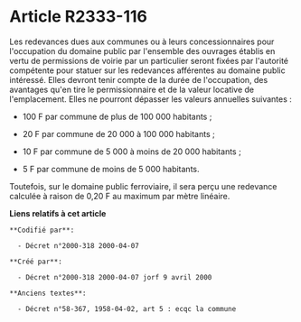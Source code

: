 # Article R2333-116

Les redevances dues aux communes ou à leurs concessionnaires pour l'occupation du domaine public par l'ensemble des ouvrages
établis en vertu de permissions de voirie par un particulier seront fixées par l'autorité compétente pour statuer sur les
redevances afférentes au domaine public intéressé. Elles devront tenir compte de la durée de l'occupation, des avantages
qu'en tire le permissionnaire et de la valeur locative de l'emplacement. Elles ne pourront dépasser les valeurs annuelles
suivantes :

- 100 F par commune de plus de 100 000 habitants ;

- 20 F par commune de 20 000 à 100 000 habitants ;

- 10 F par commune de 5 000 à moins de 20 000 habitants ;

- 5 F par commune de moins de 5 000 habitants.

Toutefois, sur le domaine public ferroviaire, il sera perçu une redevance calculée à raison de 0,20 F au maximum par mètre
linéaire.

**Liens relatifs à cet article**

	**Codifié par**:

	  - Décret n°2000-318 2000-04-07

	**Créé par**:

	  - Décret n°2000-318 2000-04-07 jorf 9 avril 2000

	**Anciens textes**:

	  - Décret n°58-367, 1958-04-02, art 5 : ecqc la commune
